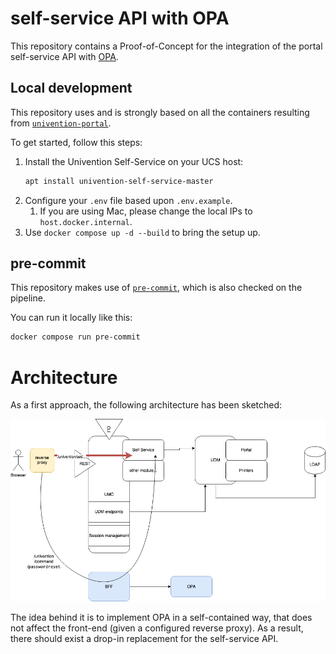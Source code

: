 # self-service API with OPA

This repository contains a Proof-of-Concept for the integration of the portal
self-service API with [OPA](https://www.openpolicyagent.org/).

## Local development

This repository uses and is strongly based on all the containers resulting
from [`univention-portal`](https://git.knut.univention.de/univention/components/univention-portal).

To get started, follow this steps:
1. Install the Univention Self-Service on your UCS host:
   ```sh
   apt install univention-self-service-master
   ```
2. Configure your `.env` file based upon `.env.example`.
    1. If you are using Mac, please change the local IPs to `host.docker.internal`.
3. Use `docker compose up -d --build` to bring the setup up.

## pre-commit

This repository makes use of [`pre-commit`](https://pre-commit.com/),
which is also checked on the pipeline.

You can run it locally like this:
```sh
docker compose run pre-commit
```

# Architecture

As a first approach, the following architecture has been sketched:

![architecture](docs/concept/images/architecture.png)

The idea behind it is to implement OPA in a self-contained way, that does not
affect the front-end (given a configured reverse proxy). As a result, there
should exist a drop-in replacement for the self-service API.

